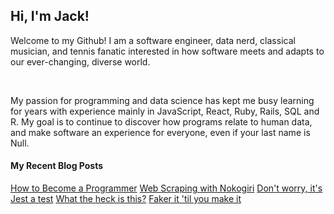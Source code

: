 ## Hi, I'm Jack!

<p>Welcome to my Github! I am a software engineer, data nerd, classical musician, and tennis fanatic interested in how software meets and adapts to our ever-changing, diverse world.</p><br>

<p>My passion for programming and data science has kept me busy learning for years with experience mainly in JavaScript, React, Ruby, Rails, SQL and R. My goal is to continue to discover how programs relate to human data, and make software an experience for everyone, even if your last name is Null.</p>

#### My Recent Blog Posts

[How to Become a Programmer](https://medium.com/@jack_pena/how-to-become-a-programmer-f8d488a422c)
[Web Scraping with Nokogiri](https://medium.com/@jack_pena/web-scraping-with-nokogiri-de4e67bb29d1)
[Don't worry, it's Jest a test](https://medium.com/@jack_pena/dont-worry-it-s-jest-a-test-c3ae6a3127d6)
[What the heck is this?](https://medium.com/@jack_pena/what-the-heck-is-this-898901b36ada)
[Faker it 'til you make it](https://medium.com/@jack_pena/faker-it-til-you-make-it-5f88e1743bea)

